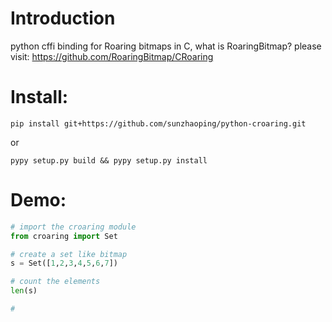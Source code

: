 # Introduction

python cffi binding for Roaring bitmaps in C, what is RoaringBitmap? 
please visit: https://github.com/RoaringBitmap/CRoaring

# Install:
```
pip install git+https://github.com/sunzhaoping/python-croaring.git
```
or
```
pypy setup.py build && pypy setup.py install
```

# Demo:
```python
# import the croaring module
from croaring import Set

# create a set like bitmap
s = Set([1,2,3,4,5,6,7])

# count the elements
len(s)

#
```

